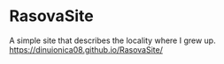 # RasovaSite
A simple site that describes the locality where I grew up.
https://dinuionica08.github.io/RasovaSite/
